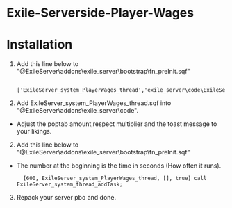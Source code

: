# Exile-Serverside-Player-Wages




# Installation
1. Add this line below to "\@ExileServer\addons\exile_server\bootstrap\fn_preInit.sqf"

        ['ExileServer_system_PlayerWages_thread','exile_server\code\ExileServer_system_PlayerWages_thread.sqf',false],

2.  Add ExileServer_system_PlayerWages_thread.sqf into "\@ExileServer\addons\exile_server\code\".
- Adjust the poptab amount,respect multiplier and the toast message to your likings.

2. Add this line below to "\@ExileServer\addons\exile_server\bootstrap\fn_preInit.sqf"
- The number at the beginning is the time in seconds (How often it runs).

        [600, ExileServer_system_PlayerWages_thread, [], true] call ExileServer_system_thread_addTask;

3. Repack your server pbo and done.
